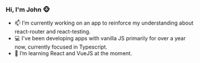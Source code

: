 ### Hi, I'm John 🐵

<!--
**corvusjj/corvusjj** is a ✨ _special_ ✨ repository because its `README.md` (this file) appears on your GitHub profile.

Here are some ideas to get you started:

- 🔭 I’m currently working on ...
- 🌱 I’m currently learning ...
- 👯 I’m looking to collaborate on ...
- 🤔 I’m looking for help with ...
- 💬 Ask me about ...
- 📫 How to reach me: ...
- 😄 Pronouns: ...
- ⚡ Fun fact: ...
-->

- 📫 I’m currently working on an app to reinforce my understanding about react-router and react-testing.
- 💻 I've been developing apps with vanilla JS primarily for over a year now, currently focused in Typescript.
- 🌱 I’m learning React and VueJS at the moment.
